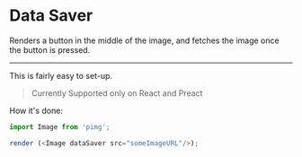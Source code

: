 # Data Saver

Renders a button in the middle of the image, and fetches the image once the button is pressed.

---

This is fairly easy to set-up.

> Currently Supported only on React and Preact

How it's done:

```js
import Image from 'pimg';

render (<Image dataSaver src="someImageURL"/>);
```



